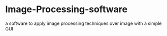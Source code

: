 # Image-Processing-software
a software to apply image processing techniques over image with a simple GUI 
